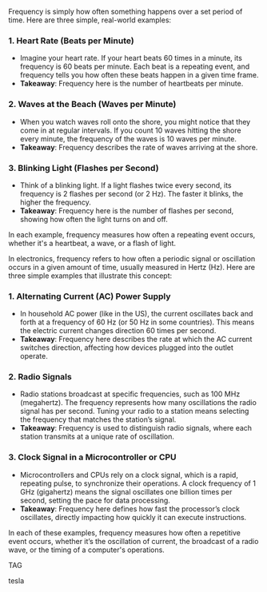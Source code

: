 Frequency is simply how often something happens over a set period of time. Here are three simple, real-world examples:

### 1. **Heart Rate (Beats per Minute)**
   - Imagine your heart rate. If your heart beats 60 times in a minute, its frequency is 60 beats per minute. Each beat is a repeating event, and frequency tells you how often these beats happen in a given time frame.
   - **Takeaway**: Frequency here is the number of heartbeats per minute.

### 2. **Waves at the Beach (Waves per Minute)**
   - When you watch waves roll onto the shore, you might notice that they come in at regular intervals. If you count 10 waves hitting the shore every minute, the frequency of the waves is 10 waves per minute.
   - **Takeaway**: Frequency describes the rate of waves arriving at the shore.

### 3. **Blinking Light (Flashes per Second)**
   - Think of a blinking light. If a light flashes twice every second, its frequency is 2 flashes per second (or 2 Hz). The faster it blinks, the higher the frequency.
   - **Takeaway**: Frequency here is the number of flashes per second, showing how often the light turns on and off.

In each example, frequency measures how often a repeating event occurs, whether it's a heartbeat, a wave, or a flash of light.

In electronics, frequency refers to how often a periodic signal or oscillation occurs in a given amount of time, usually measured in Hertz (Hz). Here are three simple examples that illustrate this concept:

### 1. **Alternating Current (AC) Power Supply**
   - In household AC power (like in the US), the current oscillates back and forth at a frequency of 60 Hz (or 50 Hz in some countries). This means the electric current changes direction 60 times per second.
   - **Takeaway**: Frequency here describes the rate at which the AC current switches direction, affecting how devices plugged into the outlet operate.

### 2. **Radio Signals**
   - Radio stations broadcast at specific frequencies, such as 100 MHz (megahertz). The frequency represents how many oscillations the radio signal has per second. Tuning your radio to a station means selecting the frequency that matches the station’s signal.
   - **Takeaway**: Frequency is used to distinguish radio signals, where each station transmits at a unique rate of oscillation.

### 3. **Clock Signal in a Microcontroller or CPU**
   - Microcontrollers and CPUs rely on a clock signal, which is a rapid, repeating pulse, to synchronize their operations. A clock frequency of 1 GHz (gigahertz) means the signal oscillates one billion times per second, setting the pace for data processing.
   - **Takeaway**: Frequency here defines how fast the processor’s clock oscillates, directly impacting how quickly it can execute instructions.

In each of these examples, frequency measures how often a repetitive event occurs, whether it’s the oscillation of current, the broadcast of a radio wave, or the timing of a computer's operations.

TAG

tesla

